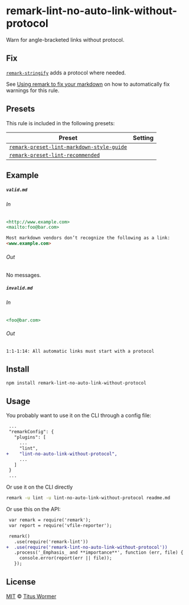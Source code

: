 <!--This file is generated-->

# remark-lint-no-auto-link-without-protocol

Warn for angle-bracketed links without protocol.

## Fix

[`remark-stringify`](https://github.com/remarkjs/remark/tree/master/packages/remark-stringify)
adds a protocol where needed.

See [Using remark to fix your markdown](https://github.com/remarkjs/remark-lint#using-remark-to-fix-your-markdown)
on how to automatically fix warnings for this rule.

## Presets

This rule is included in the following presets:

| Preset | Setting |
| ------ | ------- |
| [`remark-preset-lint-markdown-style-guide`](https://github.com/remarkjs/remark-lint/tree/master/packages/remark-preset-lint-markdown-style-guide) |  |
| [`remark-preset-lint-recommended`](https://github.com/remarkjs/remark-lint/tree/master/packages/remark-preset-lint-recommended) |  |

## Example

##### `valid.md`

###### In

```markdown
<http://www.example.com>
<mailto:foo@bar.com>

Most markdown vendors don’t recognize the following as a link:
<www.example.com>
```

###### Out

No messages.

##### `invalid.md`

###### In

```markdown
<foo@bar.com>
```

###### Out

```text
1:1-1:14: All automatic links must start with a protocol
```

## Install

```sh
npm install remark-lint-no-auto-link-without-protocol
```

## Usage

You probably want to use it on the CLI through a config file:

```diff
 ...
 "remarkConfig": {
   "plugins": [
     ...
     "lint",
+    "lint-no-auto-link-without-protocol",
     ...
   ]
 }
 ...
```

Or use it on the CLI directly

```sh
remark -u lint -u lint-no-auto-link-without-protocol readme.md
```

Or use this on the API:

```diff
 var remark = require('remark');
 var report = require('vfile-reporter');

 remark()
   .use(require('remark-lint'))
+  .use(require('remark-lint-no-auto-link-without-protocol'))
   .process('_Emphasis_ and **importance**', function (err, file) {
     console.error(report(err || file));
   });
```

## License

[MIT](https://github.com/remarkjs/remark-lint/blob/master/license) © [Titus Wormer](https://wooorm.com)
